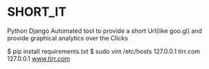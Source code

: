 # SHORT_IT
Python Django Automated tool to provide a short Url(like goo.gl) and provide graphical analytics over the Clicks

$ pip install requirements.txt
$ sudo vim /etc/hosts
127.0.0.1 tirr.com
127.0.0.1 www.tirr.com

